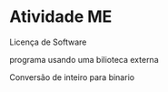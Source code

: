 # Atividade ME
 Licença de Software

programa usando uma bilioteca externa

Conversão de inteiro para binario